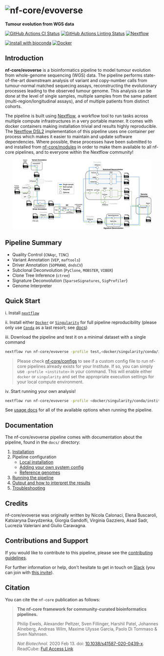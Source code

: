 # ![nf-core/evoverse](docs/images/nf-core-evoverse_logo.png)

**Tumour evolution from WGS data**

[![GitHub Actions CI Status](https://github.com/nf-core/evoverse/workflows/nf-core%20CI/badge.svg)](https://github.com/nf-core/evoverse/actions)
[![GitHub Actions Linting Status](https://github.com/nf-core/evoverse/workflows/nf-core%20linting/badge.svg)](https://github.com/nf-core/evoverse/actions)
[![Nextflow](https://img.shields.io/badge/nextflow-%E2%89%A519.10.0-brightgreen.svg)](https://www.nextflow.io/)

[![install with bioconda](https://img.shields.io/badge/install%20with-bioconda-brightgreen.svg)](http://bioconda.github.io/)
[![Docker](https://img.shields.io/docker/automated/nfcore/evoverse.svg)](https://hub.docker.com/r/nfcore/evoverse)

## Introduction
**nf-core/evoverse** is a bioinformatics pipeline to model tumour evolution from whole-genome sequencing (WGS) data. The pipeline performs state-of-the-art downstream analysis of variant and copy-number calls from tumour-normal matched sequecing assays, reconstructing the evolutionary processes leading to the observed tumour genome. This analysis can be done  at the level of single samples, multiple samples from the same patient (multi-region/longitudinal assays), and of multiple patients from distinct cohorts.

The pipeline is built using [Nextflow](https://www.nextflow.io), a workflow tool to run tasks across multiple compute infrastructures in a very portable manner. It comes with docker containers making installation trivial and results highly reproducible. The [Nextflow DSL2]([https://www.nextflow.io](https://www.nextflow.io/docs/latest/dsl1.html)) implementation of this pipeline uses one container per process which makes it easier to maintain and update software dependencies. Where possible, these processes have been submitted to and installed from [nf-core/modules](https://github.com/nf-core/modules) in order to make them available to all nf-core pipelines, and to everyone within the Nextflow community!

<p align="center">
    <img title="evoverse workflow" src="docs/images/workflow.png" width=90%>
</p>


## Pipeline Summary

- Quality Control (`CNAqc`, `TINC`)
- Variant Annotation (`VEP`, `maftools`)
- Driver Annotation (`SOPRANO`, `dndsCV`)
- Subclonal Deconvolution (`PyClone`, `MOBSTER`, `VIBER`)
- Clone Tree Inference (`ctree`)
- Signature Deconvolution (`SparseSignatures`, `SigProfiler`)
- Genome Interpreter

## Quick Start

i. Install [`nextflow`](https://nf-co.re/usage/installation)

ii. Install either [`Docker`](https://docs.docker.com/engine/installation/) or [`Singularity`](https://www.sylabs.io/guides/3.0/user-guide/) for full pipeline reproducibility (please only use [`Conda`](https://conda.io/miniconda.html) as a last resort; see [docs](https://nf-co.re/usage/configuration#basic-configuration-profiles))

iii. Download the pipeline and test it on a minimal dataset with a single command

```bash
nextflow run nf-core/evoverse -profile test,<docker/singularity/conda/institute>
```

> Please check [nf-core/configs](https://github.com/nf-core/configs#documentation) to see if a custom config file to run nf-core pipelines already exists for your Institute. If so, you can simply use `-profile <institute>` in your command. This will enable either `docker` or `singularity` and set the appropriate execution settings for your local compute environment.

iv. Start running your own analysis!

<!-- TODO nf-core: Update the default command above used to run the pipeline -->

```bash
nextflow run nf-core/evoverse -profile <docker/singularity/conda/institute> --reads '*_R{1,2}.fastq.gz' --genome GRCh37
```

See [usage docs](docs/usage.md) for all of the available options when running the pipeline.

## Documentation

The nf-core/evoverse pipeline comes with documentation about the pipeline, found in the `docs/` directory:

1. [Installation](https://nf-co.re/usage/installation)
2. Pipeline configuration
    * [Local installation](https://nf-co.re/usage/local_installation)
    * [Adding your own system config](https://nf-co.re/usage/adding_own_config)
    * [Reference genomes](https://nf-co.re/usage/reference_genomes)
3. [Running the pipeline](docs/usage.md)
4. [Output and how to interpret the results](docs/output.md)
5. [Troubleshooting](https://nf-co.re/usage/troubleshooting)

<!-- TODO nf-core: Add a brief overview of what the pipeline does and how it works -->

## Credits

nf-core/evoverse was originally written by Nicola Calonaci, Elena Buscaroli, Katsiaryna Davydzenka, Giorgia Gandolfi, Virginia Gazziero, Asad Sadr, Lucrezia Valeriani and Giulio Caravagna.

## Contributions and Support

If you would like to contribute to this pipeline, please see the [contributing guidelines](.github/CONTRIBUTING.md).

For further information or help, don't hesitate to get in touch on [Slack](https://nfcore.slack.com/channels/evoverse) (you can join with [this invite](https://nf-co.re/join/slack)).

## Citation

<!-- TODO nf-core: Add citation for pipeline after first release. Uncomment lines below and update Zenodo doi. -->
<!-- If you use  nf-core/evoverse for your analysis, please cite it using the following doi: [10.5281/zenodo.XXXXXX](https://doi.org/10.5281/zenodo.XXXXXX) -->

You can cite the `nf-core` publication as follows:

> **The nf-core framework for community-curated bioinformatics pipelines.**
>
> Philip Ewels, Alexander Peltzer, Sven Fillinger, Harshil Patel, Johannes Alneberg, Andreas Wilm, Maxime Ulysse Garcia, Paolo Di Tommaso & Sven Nahnsen.
>
> _Nat Biotechnol._ 2020 Feb 13. doi: [10.1038/s41587-020-0439-x](https://dx.doi.org/10.1038/s41587-020-0439-x).  
> ReadCube: [Full Access Link](https://rdcu.be/b1GjZ)
